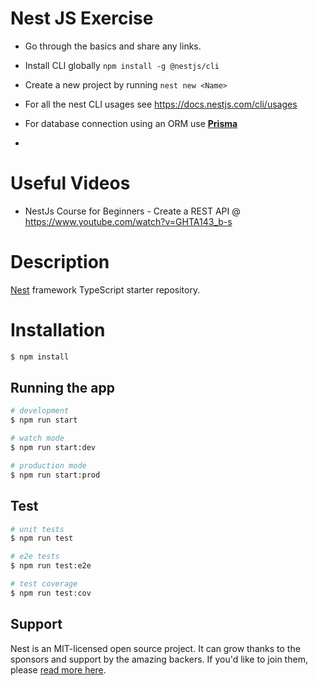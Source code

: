 # Nest JS Exercise
- Go through the basics and share any links. 

- Install CLI globally `npm install -g @nestjs/cli`
- Create a new project by running `nest new <Name> `
- For all the nest CLI usages see https://docs.nestjs.com/cli/usages
- For database connection using an ORM use [**Prisma**](https://www.prisma.io/docs/getting-started/quickstart)
- 

# Useful Videos

- NestJs Course for Beginners - Create a REST API @ https://www.youtube.com/watch?v=GHTA143_b-s

# Description

[Nest](https://github.com/nestjs/nest) framework TypeScript starter repository.

# Installation

```bash
$ npm install
```

## Running the app

```bash
# development
$ npm run start

# watch mode
$ npm run start:dev

# production mode
$ npm run start:prod
```

## Test

```bash
# unit tests
$ npm run test

# e2e tests
$ npm run test:e2e

# test coverage
$ npm run test:cov
```

## Support

Nest is an MIT-licensed open source project. It can grow thanks to the sponsors and support by the amazing backers. If you'd like to join them, please [read more here](https://docs.nestjs.com/support).
